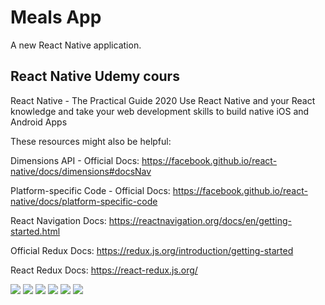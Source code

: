 # Meals App

A new  React Native application.

## React Native Udemy cours

React Native - The Practical Guide 2020
Use React Native and your React knowledge and take your web development skills to build native iOS and Android Apps


These resources might also be helpful:

Dimensions API - Official Docs: https://facebook.github.io/react-native/docs/dimensions#docsNav

Platform-specific Code - Official Docs: https://facebook.github.io/react-native/docs/platform-specific-code

React Navigation Docs: https://reactnavigation.org/docs/en/getting-started.html

Official Redux Docs: https://redux.js.org/introduction/getting-started

React Redux Docs: https://react-redux.js.org/

![](screenshots/screenshot_1.png)
![](screenshots/screenshot_2.png)
![](screenshots/screenshot_3.png)
![](screenshots/screenshot_4.png)
![](screenshots/screenshot_5.png)
![](screenshots/screenshot_6.png)